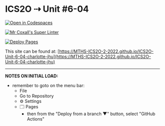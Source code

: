 # ICS2O ⇢ Unit #6-04

[![Open in Codespaces](https://classroom.github.com/assets/launch-codespace-7f7980b617ed060a017424585567c406b6ee15c891e84e1186181d67ecf80aa0.svg)](https://classroom.github.com/open-in-codespaces?assignment_repo_id=11248284)

[![Mr Coxall's Super Linter](https://github.com/MTHS-ICS2O-2-2022/ICS2O-Unit-6-04-charlotte-jhu/workflows/Mr%20Coxall's%20Super%20Linter/badge.svg)](https://github.com/MTHS-ICS2O-2-2022/ICS2O-Unit-6-04-charlotte-jhu/actions)

[![Deploy Pages](https://github.com/MTHS-ICS2O-2-2022/ICS2O-Unit-6-04-charlotte-jhu/workflows/Deploy%20Pages/badge.svg)](https://github.com/MTHS-ICS2O-2-2022/ICS2O-Unit-6-04-charlotte-jhu/actions)

This site can be found at: [https://MTHS-ICS2O-2-2022.github.io/ICS2O-Unit-6-04-charlotte-jhu](https://MTHS-ICS2O-2-2022.github.io/ICS2O-Unit-6-04-charlotte-jhu)

---

**NOTES ON INITIAL LOAD:**
- remember to goto on the menu bar:
  - File
  - Go to Repository
  - ⚙ Settings
  - 🗔 Pages
    - then from the "Deploy from a branch ▼" button, select "GitHub Actions"
